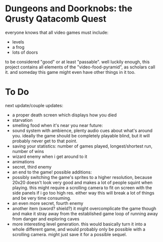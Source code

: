 # Dungeons and Doorknobs: the Qrusty Qatacomb Quest
everyone knows that all video games must include:
* levels
* a frog
* lots of doors

to be considered "good" or at least "passable". well luckily enough, this project contains all elements of the "video-food-pyramid", as scholars call it. and someday this game might even have other things in it too.

# To Do
next update/couple updates:
* a proper death screen which displays how you died
* starvation
* smelling food when it's near you
near future:
* sound system with ambience, plenty audio cues about what's around you. ideally the game should be completely playable blind, but it will probably never get to that point.
* saving your statistics: number of games played, longest/shortest run, number of wins
* wizard enemy
when i get around to it
* animations
* secret, third enemy
* an end to the game!
possible additions:
* possibly switching the game's sprites to a higher resolution, because 20x20 doesn't look very good and makes a lot of people squint when playing. this might require a scrolling camera to fit on screen with the side panels if i go too high res. either way this will break a lot of things and be very time consuming.
* an even more secret, fourth enemy
* another item (sword? shield?) it might overcomplicate the game though and make it stray away from the established game loop of running away from danger and exploring caves
* more interesting level generation. this would basically turn it into a whole different game, and would probably only be possible with a scrolling camera. might just save it for a possible sequel.
